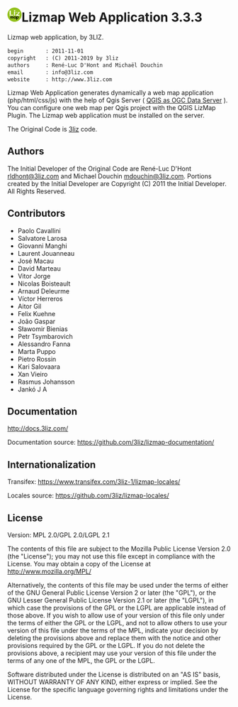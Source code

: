 [![logo](icon.png "3Liz")][3liz]Lizmap Web Application 3.3.3
=================================================================

Lizmap web application, by 3LIZ.

    begin       : 2011-11-01
    copyright   : (C) 2011-2019 by 3liz
    authors     : René-Luc D'Hont and Michaël Douchin
    email       : info@3liz.com
    website     : http://www.3liz.com

Lizmap Web Application generates dynamically a web map application (php/html/css/js) with the help of Qgis Server ( [QGIS as OGC Data Server] ). You can configure one web map per Qgis project with the QGIS LizMap Plugin. The Lizmap web application must be installed on the server.

The Original Code is [3liz] code.

Authors
-------

The Initial Developer of the Original Code are René-Luc D'Hont <rldhont@3liz.com> and Michael Douchin <mdouchin@3liz.com>. Portions created by the Initial Developer are Copyright (C) 2011 the Initial Developer. All Rights Reserved.

Contributors
--------------

* Paolo Cavallini
* Salvatore Larosa
* Giovanni Manghi
* Laurent Jouanneau
* José Macau
* David Marteau
* Vitor Jorge
* Nicolas Boisteault
* Arnaud Deleurme
* Víctor Herreros
* Aitor Gil
* Felix Kuehne
* João Gaspar
* Sławomir Bienias
* Petr Tsymbarovich
* Alessandro Fanna
* Marta Puppo
* Pietro Rossin
* Kari Salovaara
* Xan Vieiro
* Rasmus Johansson
* Jankó J A

Documentation
--------------

http://docs.3liz.com/

Documentation source: https://github.com/3liz/lizmap-documentation/

Internationalization
---------------------

Transifex: https://www.transifex.com/3liz-1/lizmap-locales/

Locales source: https://github.com/3liz/lizmap-locales/


License
-------
Version: MPL 2.0/GPL 2.0/LGPL 2.1

The contents of this file are subject to the Mozilla Public License Version 2.0 (the "License"); you may not use this file except in compliance with the License. You may obtain a copy of the License at http://www.mozilla.org/MPL/

Alternatively, the contents of this file may be used under the terms of either of the GNU General Public License Version 2 or later (the "GPL"), or the GNU Lesser General Public License Version 2.1 or later (the "LGPL"), in which case the provisions of the GPL or the LGPL are applicable instead of those above. If you wish to allow use of your version of this file only under the terms of either the GPL or the LGPL, and not to allow others to use your version of this file under the terms of the MPL, indicate your decision by deleting the provisions above and replace them with the notice and other provisions required by the GPL or the LGPL. If you do not delete the provisions above, a recipient may use your version of this file under the terms of any one of the MPL, the GPL or the LGPL.

Software distributed under the License is distributed on an "AS IS" basis, WITHOUT WARRANTY OF ANY KIND, either express or implied. See the License for the specific language governing rights and limitations under the License.


  [QGIS as OGC Data Server]: http://docs.qgis.org/testing/en/docs/user_manual/working_with_ogc/ogc_server_support.html
  [3liz]:http://www.3liz.com
